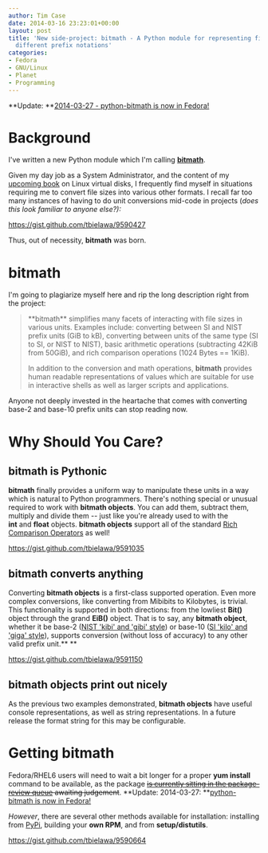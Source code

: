 ```yaml
---
author: Tim Case
date: 2014-03-16 23:23:01+00:00
layout: post
title: 'New side-project: bitmath - A Python module for representing file sizes with
  different prefix notations'
categories:
- Fedora
- GNU/Linux
- Planet
- Programming
---
```


**Update: **[2014-03-27 - python-bitmath is now in Fedora!](https://blog.lnx.cx/2014/03/27/python-bitmath-now-available-in-fedora/)


# Background


I've written a new Python module which I'm calling [**bitmath**](https://github.com/tbielawa/bitmath).

Given my day job as a System Administrator, and the content of my [upcoming book](http://lnx.cx/docs/vdg/output/Virtual-Disk-Operations.pdf) on Linux virtual disks, I frequently find myself in situations requiring me to convert file sizes into various other formats. I recall far too many instances of having to do unit conversions mid-code in projects (_does this look familiar to anyone else?):_

https://gist.github.com/tbielawa/9590427

Thus, out of necessity, **bitmath** was born.


# bitmath


I'm going to plagiarize myself here and rip the long description right from the project:


<blockquote>**bitmath** simplifies many facets of interacting with file sizes in various units. Examples include: converting between SI and NIST prefix units (GiB to kB), converting between units of the same type (SI to SI, or NIST to NIST), basic arithmetic operations (subtracting 42KiB from 50GiB), and rich comparison operations (1024 Bytes == 1KiB).

In addition to the conversion and math operations, **bitmath** provides human readable representations of values which are suitable for use in interactive shells as well as larger scripts and applications.</blockquote>


Anyone not deeply invested in the heartache that comes with converting base-2 and base-10 prefix units can stop reading now.


# Why Should You Care?




## bitmath is Pythonic


**bitmath** finally provides a uniform way to manipulate these units in a way which is natural to Python programmers. There's nothing special or unusual required to work with **bitmath objects**. You can add them, subtract them, multiply and divide them -- just like you're already used to with the **int** and **float** objects. **bitmath objects** support all of the standard [Rich Comparison Operators](http://docs.python.org/2/reference/datamodel.html#object.__lt__) as well!

https://gist.github.com/tbielawa/9591035


## bitmath converts anything


Converting **bitmath objects** is a first-class supported operation. Even more complex conversions, like converting from Mibibits to Kilobytes, is trivial. This functionality is supported in both directions: from the lowliest **Bit()** object through the grand **EiB()** object. That is to say, any **bitmath object**, whether it be base-2 ([NIST 'kibi' and 'gibi' style](http://physics.nist.gov/cuu/Units/binary.html)) or base-10 ([SI 'kilo' and 'giga' style](http://physics.nist.gov/cuu/Units/prefixes.html)), supports conversion (without loss of accuracy) to any other valid prefix unit.**
**

https://gist.github.com/tbielawa/9591150


## **bitmath objects** print out nicely


As the previous two examples demonstrated, **bitmath objects** have useful console representations, as well as string representations. In a future release the format string for this may be configurable.


# Getting **bitmath**


Fedora/RHEL6 users will need to wait a bit longer for a proper **yum install** command to be available, as the package <del>[is currently sitting in the package-review queue](https://bugzilla.redhat.com/show_bug.cgi?id=1076192)</del><del> awaiting judgement</del>. **Update: 2014-03-27: **[python-bitmath is now in Fedora!](https://blog.lnx.cx/2014/03/27/python-bitmath-now-available-in-fedora/)

_However_, there are several other methods available for installation: installing from [PyPi](https://pypi.python.org/pypi/bitmath/), building your **own RPM**, and from **setup/distutils**.

https://gist.github.com/tbielawa/9590664


